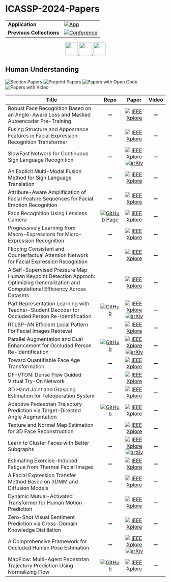 # ICASSP-2024-Papers

<table>
    <tr>
        <td><strong>Application</strong></td>
        <td>
            <a href="https://huggingface.co/spaces/DmitryRyumin/NewEraAI-Papers" style="float:left;">
                <img src="https://img.shields.io/badge/🤗-NewEraAI--Papers-FFD21F.svg" alt="App" />
            </a>
        </td>
    </tr>
    <tr>
        <td><strong>Previous Collections</strong></td>
        <td>
            <a href="https://github.com/DmitryRyumin/ICASSP-2023-24-Papers/blob/main/README_2023.md">
                <img src="http://img.shields.io/badge/ICASSP-2023-0073AE.svg" alt="Conference">
            </a>
        </td>
    </tr>
</table>

<div align="center">
    <a href="https://github.com/DmitryRyumin/ICASSP-2023-24-Papers/blob/main/sections/2024/main/MMSP-P4.md">
        <img src="https://cdn.jsdelivr.net/gh/DmitryRyumin/NewEraAI-Papers@main/images/left.svg" width="40" alt="" />
    </a>
    <a href="https://github.com/DmitryRyumin/ICASSP-2023-24-Papers/">
        <img src="https://cdn.jsdelivr.net/gh/DmitryRyumin/NewEraAI-Papers@main/images/home.svg" width="40" alt="" />
    </a>
    <a href="https://github.com/DmitryRyumin/ICASSP-2023-24-Papers/blob/main/sections/2024/main/IVMSP-L6.md">
        <img src="https://cdn.jsdelivr.net/gh/DmitryRyumin/NewEraAI-Papers@main/images/right.svg" width="40" alt="" />
    </a>
</div>

## Human Understanding

![Section Papers](https://img.shields.io/badge/Section%20Papers-0-42BA16) ![Preprint Papers](https://img.shields.io/badge/Preprint%20Papers-0-b31b1b) ![Papers with Open Code](https://img.shields.io/badge/Papers%20with%20Open%20Code-0-1D7FBF) ![Papers with Video](https://img.shields.io/badge/Papers%20with%20Video-0-FF0000)

| **Title** | **Repo** | **Paper** | **Video** |
|-----------|:--------:|:---------:|:---------:|
| Robust Face Recognition Based on an Angle-Aware Loss and Masked Autoencoder Pre-Training | :heavy_minus_sign: | [![IEEE Xplore](https://img.shields.io/badge/IEEE-10446956-E4A42C.svg)](https://ieeexplore.ieee.org/document/10446956) | :heavy_minus_sign: |
| Fusing Structure and Appearance Features in Facial Expression Recognition Transformer | :heavy_minus_sign: | [![IEEE Xplore](https://img.shields.io/badge/IEEE-10447031-E4A42C.svg)](https://ieeexplore.ieee.org/document/10447031) | :heavy_minus_sign: |
| SlowFast Network for Continuous Sign Language Recognition | :heavy_minus_sign: | [![IEEE Xplore](https://img.shields.io/badge/IEEE-10445841-E4A42C.svg)](https://ieeexplore.ieee.org/document/10445841) <br/> [![arXiv](https://img.shields.io/badge/arXiv-2309.12304-b31b1b.svg)](http://arxiv.org/abs/2309.12304) | :heavy_minus_sign: |
| An Explicit Multi-Modal Fusion Method for Sign Language Translation | :heavy_minus_sign: | [![IEEE Xplore](https://img.shields.io/badge/IEEE-10446966-E4A42C.svg)](https://ieeexplore.ieee.org/document/10446966) | :heavy_minus_sign: |
| Attribute-Aware Amplification of Facial Feature Sequences for Facial Emotion Recognition | :heavy_minus_sign: | [![IEEE Xplore](https://img.shields.io/badge/IEEE-10448467-E4A42C.svg)](https://ieeexplore.ieee.org/document/10448467) | :heavy_minus_sign: |
| Face Recognition Using Lensless Camera | [![GitHub Page](https://img.shields.io/badge/GitHub-Page-159957.svg)](https://gitlab.idiap.ch/biometric/code.face_rec_lensless) | [![IEEE Xplore](https://img.shields.io/badge/IEEE-10446710-E4A42C.svg)](https://ieeexplore.ieee.org/document/10446710) | :heavy_minus_sign: |
| Progressively Learning from Macro-Expressions for Micro-Expression Recognition | :heavy_minus_sign: | [![IEEE Xplore](https://img.shields.io/badge/IEEE-10446028-E4A42C.svg)](https://ieeexplore.ieee.org/document/10446028) | :heavy_minus_sign: |
| Flipping Consistent and Counterfactual Attention Network for Facial Expression Recognition | :heavy_minus_sign: | [![IEEE Xplore](https://img.shields.io/badge/IEEE-10448412-E4A42C.svg)](https://ieeexplore.ieee.org/document/10448412) | :heavy_minus_sign: |
| A Self-Supervised Pressure Map Human Keypoint Detection Approch: Optimizing Generalization and Computational Efficiency Across Datasets | :heavy_minus_sign: | [![IEEE Xplore](https://img.shields.io/badge/IEEE-10447055-E4A42C.svg)](https://ieeexplore.ieee.org/document/10447055) | :heavy_minus_sign: |
| Part Representation Learning with Teacher-Student Decoder for Occluded Person Re-Identification | [![GitHub](https://img.shields.io/github/stars/hh23333/TSD?style=flat)](https://github.com/hh23333/TSD) | [![IEEE Xplore](https://img.shields.io/badge/IEEE-10446793-E4A42C.svg)](https://ieeexplore.ieee.org/document/10446793) <br/> [![arXiv](https://img.shields.io/badge/arXiv-2312.09797-b31b1b.svg)](https://arxiv.org/abs/2312.09797) | :heavy_minus_sign: |
| RTLBP-AN Efficient Local Pattern For Facial Images Retrieval | :heavy_minus_sign: | [![IEEE Xplore](https://img.shields.io/badge/IEEE-10446190-E4A42C.svg)](https://ieeexplore.ieee.org/document/10446190) | :heavy_minus_sign: |
| Parallel Augmentation and Dual Enhancement for Occluded Person Re-Identification | [![GitHub](https://img.shields.io/github/stars/ziwang1121/PADE?style=flat)](https://github.com/ziwang1121/PADE) | [![IEEE Xplore](https://img.shields.io/badge/IEEE-10446014-E4A42C.svg)](https://ieeexplore.ieee.org/document/10446014) <br/> [![arXiv](https://img.shields.io/badge/arXiv-2210.05438-b31b1b.svg)](https://arxiv.org/abs/2210.05438) | :heavy_minus_sign: |
| Toward Quantifiable Face Age Transformation | :heavy_minus_sign: | [![IEEE Xplore](https://img.shields.io/badge/IEEE-10448304-E4A42C.svg)](https://ieeexplore.ieee.org/document/10448304) | :heavy_minus_sign: |
| DF-VTON: Dense Flow Guided Virtual Try-On Network | :heavy_minus_sign: | [![IEEE Xplore](https://img.shields.io/badge/IEEE-10447508-E4A42C.svg)](https://ieeexplore.ieee.org/document/10447508) | :heavy_minus_sign: |
| 3D Hand Joint and Grasping Estimation for Teleoperation System | :heavy_minus_sign: | [![IEEE Xplore](https://img.shields.io/badge/IEEE-10448299-E4A42C.svg)](https://ieeexplore.ieee.org/document/10448299) | :heavy_minus_sign: |
| Adaptive Pedestrian Trajectory Prediction via Target-Directed Angle Augmentation | [![GitHub](https://img.shields.io/github/stars/NeoKH/PTP-DA?style=flat)](https://github.com/NeoKH/PTP-DA) | [![IEEE Xplore](https://img.shields.io/badge/IEEE-10446128-E4A42C.svg)](https://ieeexplore.ieee.org/document/10446128) | :heavy_minus_sign: |
| Texture and Normal Map Estimation for 3D Face Reconstruction | :heavy_minus_sign: | [![IEEE Xplore](https://img.shields.io/badge/IEEE-10448391-E4A42C.svg)](https://ieeexplore.ieee.org/document/10448391) | :heavy_minus_sign: |
| Learn to Cluster Faces with Better Subgraphs | :heavy_minus_sign: | [![IEEE Xplore](https://img.shields.io/badge/IEEE-10446316-E4A42C.svg)](https://ieeexplore.ieee.org/document/10446316) <br/> [![arXiv](https://img.shields.io/badge/arXiv-2304.10831-b31b1b.svg)](https://arxiv.org/abs/2304.10831) | :heavy_minus_sign: |
| Estimating Exercise-Induced Fatigue from Thermal Facial Images | :heavy_minus_sign: | [![IEEE Xplore](https://img.shields.io/badge/IEEE-10447613-E4A42C.svg)](https://ieeexplore.ieee.org/document/10447613) | :heavy_minus_sign: |
| A Facial Expression Transfer Method Based on 3DMM and Diffusion Models | :heavy_minus_sign: | [![IEEE Xplore](https://img.shields.io/badge/IEEE-10447158-E4A42C.svg)](https://ieeexplore.ieee.org/document/10447158) | :heavy_minus_sign: |
| Dynamic Mutual-Activated Transformer for Human Motion Prediction | :heavy_minus_sign: | [![IEEE Xplore](https://img.shields.io/badge/IEEE-10446510-E4A42C.svg)](https://ieeexplore.ieee.org/document/10446510) | :heavy_minus_sign: |
| Zero-Shot Visual Sentiment Prediction via Cross-Domain Knowledge Distillation | :heavy_minus_sign: | [![IEEE Xplore](https://img.shields.io/badge/IEEE-10363382-E4A42C.svg)](https://ieeexplore.ieee.org/document/10363382) | :heavy_minus_sign: |
| A Comprehensive Framework for Occluded Human Pose Estimation | :heavy_minus_sign: | [![IEEE Xplore](https://img.shields.io/badge/IEEE-10448372-E4A42C.svg)](https://ieeexplore.ieee.org/document/10448372) <br/> [![arXiv](https://img.shields.io/badge/arXiv-2401.00155-b31b1b.svg)](https://arxiv.org/abs/2401.00155) | :heavy_minus_sign: |
| MapFlow: Multi-Agent Pedestrian Trajectory Prediction Using Normalizing Flow | [![GitHub](https://img.shields.io/github/stars/mmlab-cv/MapFlow?style=flat)](https://github.com/mmlab-cv/MapFlow) | [![IEEE Xplore](https://img.shields.io/badge/IEEE-10448062-E4A42C.svg)](https://ieeexplore.ieee.org/document/10448062) | :heavy_minus_sign: |
